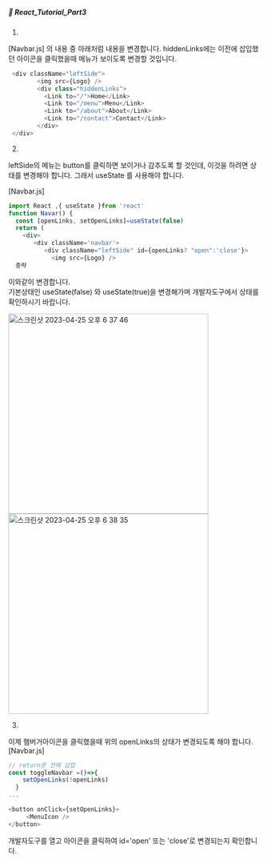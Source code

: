 ##### :cactus: React_Tutorial_Part3


1. 
[Navbar.js] 의 내용 중 아래처럼 내용을 변경합니다. hiddenLinks에는 이전에 삽입했던 아이콘을 클릭했을때 메뉴가 보이도록 변경할 것입니다.
```js
 <div className="leftSide">
        <img src={Logo} />
        <div class="hiddenLinks">
          <Link to="/">Home</Link>
          <Link to="/menu">Menu</Link>
          <Link to="/about">About</Link>
          <Link to="/contact">Contact</Link>
        </div>
 </div>
```   
2. 
leftSide의 메뉴는 button를 클릭하면 보이거나 감추도록 할 것인데, 이것을 하려면 상태를 변경해야 합니다. 그래서 useState 를 사용해야 합니다.

[Navbar.js]

```js
import React ,{ useState }from 'react'
function Navar() {
  const [openLinks, setOpenLinks]=useState(false)
  return (
    <div>
       <div className='navbar'>
          <div className="leftSide" id={openLinks? "open":'close'}>
            <img src={Logo} />
  중략
```   
이와같이 변경합니다.  
기본상태인 useState(false) 와 useState(true)을 변경해가며 개발자도구에서 상태를 확인하시기 바랍니다.  

<img width="400" alt="스크린샷 2023-04-25 오후 6 37 46" src="https://user-images.githubusercontent.com/48478079/234238476-561b0200-96bf-47ad-a8e8-e4e785c1b264.png">  

<img width="400" alt="스크린샷 2023-04-25 오후 6 38 35" src="https://user-images.githubusercontent.com/48478079/234238544-2d40d795-07ee-4e47-8ca2-268525fcf087.png">


3. 
이제 햄버거아이콘을 클릭했을때 위의 openLinks의 상태가 변경되도록 해야 합니다.  
[Navbar.js]  
```js
// return문 전에 삽입
const toggleNavbar =()=>{
    setOpenLinks(!openLinks)
  }
...

<button onClick={setOpenLinks}>
     <MenuIcon />
</button>
```   
개발자도구를 열고 아이콘을 클릭하여 id='open' 또는 'close'로 변경되는지 확인합니다.  



